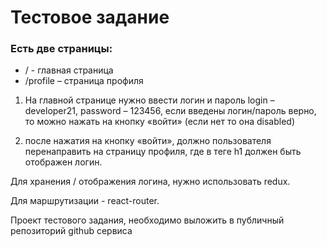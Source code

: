 # Тестовое задание

### Есть две страницы:
* / - главная страница
* /profile – страница профиля


1) На главной странице нужно ввести логин и пароль
   login – developer21, password – 123456,
   если введены логин/пароль верно, то можно нажать на кнопку «войти» (если нет то она disabled)

2) после нажатия на кнопку «войти», должно пользователя перенаправить на страницу профиля,
   где в теге h1 должен быть отображен логин.

Для хранения / отображения логина, нужно использовать redux.

Для маршрутизации - react-router.

Проект тестового задания, необходимо выложить в публичный репозиторий github сервиса